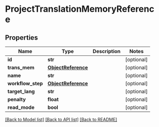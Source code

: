 # ProjectTranslationMemoryReference

## Properties
Name | Type | Description | Notes
------------ | ------------- | ------------- | -------------
**id** | **str** |  | [optional] 
**trans_mem** | [**ObjectReference**](ObjectReference.md) |  | [optional] 
**name** | **str** |  | [optional] 
**workflow_step** | [**ObjectReference**](ObjectReference.md) |  | [optional] 
**target_lang** | **str** |  | [optional] 
**penalty** | **float** |  | [optional] 
**read_mode** | **bool** |  | [optional] 

[[Back to Model list]](../README.md#documentation-for-models) [[Back to API list]](../README.md#documentation-for-api-endpoints) [[Back to README]](../README.md)

